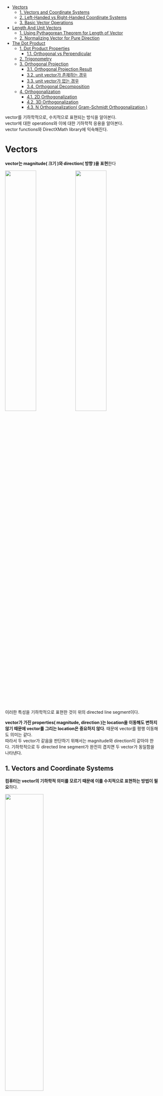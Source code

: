 - [Vectors](#vectors)
  - [1. Vectors and Coordinate Systems](#1-vectors-and-coordinate-systems)
  - [2. Left-Handed vs Right-Handed Coordinate Systems](#2-left-handed-vs-right-handed-coordinate-systems)
  - [3. Basic Vector Operations](#3-basic-vector-operations)
- [Length And Unit Vectors](#length-and-unit-vectors)
  - [1. Using Pythagorean Theorem for Length of Vector](#1-using-pythagorean-theorem-for-length-of-vector)
  - [2. Normalizing Vector for Pure Direction](#2-normalizing-vector-for-pure-direction)
- [The Dot Product](#the-dot-product)
  - [1. Dot Product Properties](#1-dot-product-properties)
    - [1.1. Orthogonal vs Perpendicular](#11-orthogonal-vs-perpendicular)
  - [2. Trigonometry](#2-trigonometry)
  - [3. Orthogonal Projection](#3-orthogonal-projection)
    - [3.1. Orthogonal Projection Result](#31-orthogonal-projection-result)
    - [3.2. unit vector가 존재하는 경우](#32-unit-vector가-존재하는-경우)
    - [3.3. unit vector가 없는 경우](#33-unit-vector가-없는-경우)
    - [3.4. Orthogonal Decomposition](#34-orthogonal-decomposition)
  - [4. Orthogonalization](#4-orthogonalization)
    - [4.1. 2D Orthogonalization](#41-2d-orthogonalization)
    - [4.2. 3D Orthogonalization](#42-3d-orthogonalization)
    - [4.3. N Orthogonalization( Gram-Schmidt Orthogonalization )](#43-n-orthogonalization-gram-schmidt-orthogonalization-)

vector를 기하학적으로, 수치적으로 표현되는 방식을 알아본다.   
vector에 대한 operations와 이에 대한 기하학적 응용을 알아본다.   
vector functions와 DirectXMath library에 익숙해진다.   

# Vectors
**vector는 magnitude( 크기 )와 direction( 방향 )을 표현**한다   

<div>
<img src="Images/VectorAlgebra/vector.png" width=45% />
<img src="Images/VectorAlgebra/VectorsDrawnOn2DPlane.png" width=45% />
</div>

이러한 특성을 기하학적으로 표현한 것이 위의 directed line segment이다.   

**vector가 가진 properties( magnitude, direction )는 location을 이동해도 변하지 않기 때문에 vector를 그리는 location은 중요하지 않다**. 때문에 vector를 평행 이동해도 의미는 같다.   
따라서 두 vector가 같음을 판단하기 위해서는 magnitude와 direction이 같아야 한다. 기하학적으로 두 directed line segment가 완전히 겹치면 두 vector가 동일함을 나타낸다.   

## 1. Vectors and Coordinate Systems
**컴퓨터는 vector의 기하학적 의미를 모르기 때문에 이를 수치적으로 표현하는 방법이 필요**하다.   

<div>
<img src="Images/VectorAlgebra/displacement_position_vector.png" width=50% />
</div>

모든 vector의 tail을 3D coordinate systems의 origin( 원점 )으로 평행 이동한다. 그리고 나서 vector의 head의 corrdinates( 좌표 )를 지정함으로써 각 vector를 식별할 수 있다. 위 그림에서 $\mathbf{p}$는 (x, y, z)로 표현되며, **프로그램은 3개의 `float`를 보고 vector를 표현**할 수 있다.   

<div>
<img src="Images/VectorAlgebra/vector_and_coordinates.png" width=70% />
</div>

하나의 **vector는 frame에 상대적인 좌표를 가진다**.   
표현 방식이 다를 뿐이지 directed line segment에 있는 direction과 magnitude는 변하지 않는다. 이는 Celsius 또는 Fahrenheit에 따라 물의 끓는점에 대한 표현이 다른 것과 비슷하다. 물리적인 물의 끓는 점은 변하지 않지만 표현 방식만 다를 뿐이다.   

3D Computer Graphic에서 **하나 이상의 frame of reference를 사용**하며, **서로 다른 frame을 옮겨다니면서 vector를 표현할 줄 알아야 한다**.   

## 2. Left-Handed vs Right-Handed Coordinate Systems
**Direct3D는 Left-Handed Cooridnate System을 사용**한다.   

<div>
<img src="Images/VectorAlgebra/Left_Right_Handed.png" width=60% />
</div>

Left-Handed Coordinates는 양의 z축이 monitor 안을 향한다. 반면에 Right-Handed Coordinates는 monitor 바깥을 향한다.   

## 3. Basic Vector Operations
벡터의 scalar multiplication, addition, substraction operations에 대해 알아본다.   

![alt text](Images/VectorAlgebra/VectorOperations1.png)   

**a 그림은 두 벡터의 scalar multiplication의 기하학적 의미를 표현**한다.   
$-\frac{1}{2}\mathbf{v}$는 $\mathbf{v}$에 대해 **반대 방향**을 가지고 **길이가 $\frac{1}{2}$이다**.   
즉, **음수 벡터**는 원래 벡터 방향의 **flipping**이고, **scalar multiplication**은 벡터의 길이를 **scaling**한 것이다.   

**b 그림은 두 벡터의 addition의 기하학적 의미를 표현**한다.   
벡터의 덧셈은 $\mathbf{u}$의 tail이 $\mathbf{v}$의 head에 위치하도록 평행이동( 반대도 똑같다 )한다.   
그러면 $\mathbf{v}$의 tail에서 시작하여 평행 이동된 $\mathbf{u}$의 head에서 끝나는 벡터를 얻는다.   

![alt text](Images/VectorAlgebra/VectorOperations2.png)   

이러한 덧셈 규칙( tail과 head 위치 )을 적용하여 두 Forces( vector )를 더해본다.   
**같은 방향으로 향하는 두 Forces를 더하면 더 강한 Force**를 얻지만, **반대 방향으로 향하는 두 Forces를 더하면 더 약한 Force**를 얻는다.   

**c 그림은 두 벡터의 뺄셈의 기하학적 의미를 표현**한다.   
**$\mathbf{v} - \mathbf{u}$는 $\mathbf{u}$의 head에서 $\mathbf{v}$의 head로 향하는 vector**를 반환한다.   
만약 vector를 point로 생각하면, **point(u)에서 point(v)로 향하는 vector를 반환하고, length는 point(u)와 point(v)의 distance**를 나타낸다.   

# Length And Unit Vectors
기하학적으로 벡터의 magnitude는 directed line segment의 Length가 나타낸다. 이러한 magnitude를 수식으로 나타내면 $||\mathbf{u}||$이다.   

<div>
<img src="Images/VectorAlgebra/VectorLength.png" width=45% />
<img src="Images/VectorAlgebra/Hypotenuse.png" width=45% />
</div>

## 1. Using Pythagorean Theorem for Length of Vector
$||\mathbf{u}||$를 계산하기 위해서 피타고라스 정의를 두 번 적용한다.   

$$||\mathbf{u}|| = \sqrt{y^2 + a^2} = \sqrt{y^2 + (\sqrt{x^2 + z^2})^2 = \sqrt{x^2 + y^2 + z^2}}$$

xz-plane에서 [hypotenuse](https://www.math.net/hypotenuse) a를 구하기 위해서 한 번, a와 y를 이용해서 $||\mathbf{u}||$를 구하기 위해 한 번으로 총 두 번을 이용한다.   

## 2. Normalizing Vector for Pure Direction
**일반적으로 벡터의 Length는 다루지 않고, 방향 데이터만 표현**하길 원한다.   
이러한 방향 벡터를 만들기 위해서 Length를 1로 만들고, 이러한 과정을 **normalizing** 이라 부른다.   

$$\hat{\mathbf{u}} = \frac{\mathbf{u}}{||\mathbf{u}||} = (\frac{x}{||\mathbf{u}||}, \frac{y}{||\mathbf{u}||}, \frac{z}{||\mathbf{u}||})$$

**벡터의 길이를 unit length로 만들기 위해서( normalizing ) 벡터의 각 components를 magnitude($||\mathbf{u}||$)로 나눈다**.   

# The Dot Product

$${\mathbf{u}}\cdot{\mathbf{v}} = u_xv_x + u_yv_y + u_zv_z$$

Dot Product는 벡터의 곱으로 표현하며, 결과는 scalar value이다. 그래서 **scalar product**라고 부르기도 한다.   
Dot Product는 수식으로 corresponding components의 곱의 합으로 표현한다.   

Dot Product는 기하학적 의미를 명확하게 제시하지 않는다. 때문에 코사인 법칙을 사용함으로써 Dot product의 관계를 알아본다.   

$${\mathbf{u}}\cdot{\mathbf{v}} = ||\mathbf{u}||\space||\mathbf{v}||\cos\theta$$

$\theta$는 항상 0과 $\pi$ 사이의 범위를 가진다.   
**두 벡터간의 Dot product는 두 벡터의 magnitude로 scaling된 $\cos\theta$를 말하며**, 만약 두 벡터가 unit vector라면, $\cos\theta$로 나타낸다.   

## 1. Dot Product Properties
해당 방정식을 통해 Dot product의 3가지 속성을 알 수 있다.   

![alt text](Images/VectorAlgebra/DotProductProperties.png)   

만약 **두 벡터의 dot product 결과가 0**이라면, 두 벡터는 **직교 또는 수직( orthogonal, perpendicular )이다**.   
만약 **두 벡터의 dot product 크기가 양수**라면, 두 벡터간의 각도( $\theta$ )는 90도보다 작다( acute angle, 예각 ).   
만약 **두 벡터의 dot product 크기가 음수**라면, 두 벡터간의 각도는 90도보다 크다( abtuse angle, 둔각 ).   

### 1.1. Orthogonal vs Perpendicular
두 용어는 기본적으로 서로 직각으로 만난다는 공통점을 가지지만, 의미가 조금 다르다.   

**Perpendicular( 수직 )은 기하학에서 두 Line이나 Line Segment가 만나서 이루는 Angle이 90도일 때** 수직이라 말한다.   
**Orthogonal( 직교 )는 두 벡터나 두 함수 또는 두 axis( 축 ) 등이 서로에 대해 독립적인 상태로, Dot product가 0이되는 관계**를 말한다.   

Perpendicular는 일반적으로 도형에 국한되어 사용되며, Orthogonal은 좌표축 간의 독립성, 함수 공간에서의 직교성 등인 추상화된 공간에 대해 표현할 때 사용한다.   

## 2. Trigonometry
<div>
<img src="Images/VectorAlgebra/Trigonmetry.png" width=45% />
<img src="Images/VectorAlgebra/Trigonmetry2.png" width=45% />
</div>

**삼각형의 각 변의 길이와 각도에 대한 관계**를 나타낸다.   

$$\sin A = \frac{opposite}{hypotenuse} = \frac{a}{h}$$
$$\cos A = \frac{adjacent}{hypotenuse} = \frac{b}{h}$$
$$\tan A = \frac{opposite}{adjacent} = \frac{a}{b} = \frac{\frac{a}{h}}{\frac{b}{h}} = \frac{\sin A}{\cos A}$$

## 3. Orthogonal Projection
Projection은 공중에 떠있는 점에 빛을 비추었을 때, 땅에 보이는 점의 그림자다.   
Orthogonal Projection은 **어떤 Vector Space에서 특정 Subspace 위로 수직으로 내리는 projection을 남긴 벡터를 도출**한다.   
즉, **Vector Space의 Orthogonal 성분만을 남긴 벡터를 의미**한다.   

<img src="Images/VectorAlgebra/OrthogonalProjection.png" />

$proj_n(\mathbf{v})$ 와 $perp_n(\mathbf{v})$는 Orthogonal Projection의 두 구성 요소를 나타낸다.   

- $proj_n(\mathbf{v})$는 $\mathbf{v}$를 $\mathbf{n}$ 방향으로 Orthogonal projection( 직교 사영 )한 벡터 : **parallel component**
- $perp_n(\mathbf{v})$는 $\mathbf{v}$에서 $\mathbf{p}$를 뺀 나머지로, $proj_n(\mathbf{v})$와 perpendicular가 되는 나머지 벡터 : **orthogonal component**

**여기서 방향이 중요**하다. 2D 공간에서는 못 느끼지만, 3D 공간에서는 방향의 의미를 알 수 있다.   
Orthogonalization의 3D 부분에서 살펴보자.   

### 3.1. Orthogonal Projection Result
$\mathbf{v}$가 $\mathbf{n}$에 대해 Orthogonal Projection 되었을 때, 그 **결과는 $proj_n(\mathbf{v})$라**고 부르며, **이는 $\mathbf{n}$ 방향( 또는 $S$라는 subspace 방향 )으로만 평행한 성분**이다.   
**동시에 $\mathbf{v}$에는 $perp_n(\mathbf{v})$라 하는 $\mathbf{n}$에 perpendicular한 성분도 존재**한다.   

이를 위해서 $\mathbf{n}$ 방향을 알아야 하기 때문에 unit vector를 알아야 한다.   
이제 해당 결과를 도출하는 과정을 간단히 살펴본다.   

### 3.2. unit vector가 존재하는 경우
**unit vector $\mathbf{n}$에 대해 $\mathbf{v}$를 Orthogonal Projection한 결과인 $\mathbf{p}$를 나타낸다**. 이러한 p를 구하는 방식을 알아본다.   

$\mathbf{p}$는 k와 $\mathbf{n}$의 곱으로 나타낼 수 있으며, n과 p가 반대 방향을 가리킬 때, k는 음수다. 또한 [Trigonometry](#2-trigonometry)를 이용해서 우리는 $k = ||\mathbf{v}|| \cos \theta$를 구할 수 있다.   
따라서 $\mathbf{p} = k\mathbf{n} = (||\mathbf{v}|| \cos\theta)\mathbf{n}$으로 $\mathbf{p}$를 구할 수 있지만, $\mathbf{n}$은 unit vector이므로 다른 방식으로 구해야 한다.   

$$\mathbf{p} = (||\mathbf{v}|| \cos\theta)\mathbf{n} = (||\mathbf{v}||\cdot1\cos\theta)\mathbf{n} = (||\mathbf{v}||\space||\mathbf{n}|| \cos\theta)\mathbf{n} = (\mathbf{v}\cdot\mathbf{n})\mathbf{n}$$

$$\mathbf{p} = proj_n(\mathbf{v})$$

특히 $k = \mathbf{v}\cdot\mathbf{n}$은 **두 벡터 중 하나가 unit vector일 때, 두 벡터의 기하학적 의미를 설명**한다. 우리는 **이러한 $\mathbf{p}$를 $\mathbf{n}$에 대해 $\mathbf{v}$의 orthogonal projection이라 부른다**.   

### 3.3. unit vector가 없는 경우
하나의 vector는 항상 unit vector가 되야하므로, normalize 과정을 수행해서 다시 계산한다.   

### 3.4. Orthogonal Decomposition
$$\mathbf{v} = \mathbf{p} + \mathbf{w} = proj_n(\mathbf{v}) + perp_n(\mathbf{v})$$

이 식은 $\mathbf{v}$를 $n$ 방향에 projection한 성분과 그와 perpendicular인 성분으로 나누어 표현한 것이다.   
**이를 $\mathbf{v}$를 $n$ 방향 성분과 그에 수직인 성분으로 Orthogonal Decomposition( 직교 분해 )하는 것을 의미**한다.   

벡터를 분할하는 이유는 특정 direction으로의 성분과 그에 perpendicular한 성분을 구분함으로써 다양한 문제를 쉽게 다룰 수 있기 때문이다.   
1. physics의 friction( 마찰력 )은 표면에 대해 parallel한 방향, normal force( 정반력 )는 표면에 대해 perpendicular한 방향만을 고려하기 때문에 두 성분을 구분해서 계산하는 것이 편하다.
2. light 효과를 계산하기 위해서 normal vector를 기준으로 light vector를 분해하면, light intensity나 direction을 계산하기 편리하다.
3. point와 line 혹은 plane 사이의 distance를 구할 때, line 또는 plane을 정의하는 normal vector 방향으로의 projection을 통해 문제를 간단히 풀 수 있다.

## 4. Orthogonalization
주어진 벡터 집합 내의 원소들이 서로 Orthogonal 하도록 변환하는 과정이다. 즉, **원래 서로 90도를 이루지 않는 일반 벡터들을 Dot product가 0이 되도록 만드는 과정**이다.   

각 벡터들이 서로 orthogonal하고 unit vector라면, $\{\mathbf{v_0}, \dots , \mathbf{v_{n-1}} \}$로 구성된 벡터 집합은 **orthonormal**라 불린다.   
하지만 **3D computer graphics에서는 수치 정밀도 문제로 인해 orthogonal한 벡터들이 un-orthogonal하게 변한다**. 이를 2D, 3D( 2개 또는 3개의 벡터를 포함하는 집합 ) 측면에서 다뤄볼 것이다.   

### 4.1. 2D Orthogonalization
![alt text](Images/VectorAlgebra/Orthogonalization2D.png)   

위 그림은 $\{\mathbf{v_0}, \mathbf{v_1} \}$ 벡터 집합을 orthogonalize하여 $\{\mathbf{w_0}, \mathbf{w_1} \}$로 orthonormal한 벡터 집합으로 만든 것이다.   

$$\mathbf{w_1} = \mathbf{v_1} - proj_{w_0}(v_1)$$

먼저 $\mathbf{w_0} = \mathbf{v_0}$로 시작하고, $\mathbf{v_1}$를 $\mathbf{w_0}$에 orthogonal projection한 결과를 이용하면, 서로 orthogonal한 $\{\mathbf{w_0}, \mathbf{w_1} \}$이 생성된다.   
그리고 각 $\mathbf{w_0}, \mathbf{w_1}$을 unit vector로 normalize하면 orthonormal set을 생성할 수 있다.   

### 4.2. 3D Orthogonalization
<img src="Images/VectorAlgebra/Orthogonalization3D.png" width=50% />

위 그림은 $\{\mathbf{v_0}, \mathbf{v_1}, \mathbf{v_2} \}$ 벡터 집합을 orthogonalize하여 $\{\mathbf{w_0}, \mathbf{w_1} \mathbf{w_2} \}$로 orthonormal한 벡터 집합으로 만든 것이다.   

$\mathbf{w_0} = \mathbf{v_0}$로 시작하고, $\mathbf{v_1}$를 $\mathbf{w_0}$에 orthogonal projection한 결과를 이용하면, 서로 orthogonal한 $\{\mathbf{w_0}, \mathbf{w_1} \}$이 생성된다.   

$$\mathbf{w_2} = \mathbf{v_2} - proj_{w_0}(v_2) - proj_{w_1}(v_2)$$

그 다음에 $\mathbf{v_2}$를 $\mathbf{w_0}$와 $\mathbf{w_1}$에 대해 orthogonal하도록 만든다.   
만드는 방법은 $\mathbf{v_2}$를 $\mathbf{w_0}$에 대해 orthogonal projection한 부분과 $\mathbf{v_2}$를 $\mathbf{w_1}$에 대해 orthogonal projection한 부분을 빼는 것이다.   

*이를 보면 3D space에서 $\mathbf{v_2}$를 $\mathbf{w_0}$와 $\mathbf{w_1}$의 **방향**에 대해 Orthogonal Projection 한다는 것을 알 수 있다.*   

마지막으로 $\{\mathbf{w_0}, \mathbf{w_1} \mathbf{w_2} \}$를 unit vector로 normalize하면 orthonormal set을 얻을 수 있다.   

### 4.3. N Orthogonalization( Gram-Schmidt Orthogonalization )
일반적인 $\{\mathbf{v_0}, \dots , \mathbf{v_{n-1}} \}$ 벡터 집합을 orthogonalize하여 $\{\mathbf{w_0}, \dots , \mathbf{w_{n-1}} \}$인 orthonormal set을 얻는 방법을 **Gram-Schmidt Orthogonalization**이라 부른다.   

![alt text](Images/VectorAlgebra/GramSchmidtOrthogonalization.png)   

